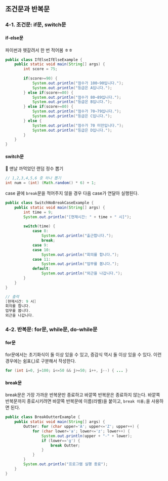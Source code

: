 ## 조건문과 반복문

### 4-1. 조건문: if문, switch문

#### if-else문

파이썬과 헷갈려서 한 번 적어봄 ㅎㅎ

```java
public class IfElseIfElseExample {
    public static void main(String[] args) {
        int score = 75;
        
        if(score>=90) {
            System.out.println("점수가 100~90입니다.");
            System.out.println("등급은 A입니다.");
        } else if(score>=80) {
            System.out.println("점수가 80~89입니다.");
            System.out.println("등급은 B입니다.");
        } else if(score>=80) {
            System.out.println("점수가 70~79입니다.");
            System.out.println("등급은 C입니다.");
        } else {
            System.out.println("점수가 70 미만입니다.");
            System.out.println("등급은 D입니다.");
        }
    }
}
```

#### switch문

📌 맨날 까먹었던 랜덤 정수 뽑기

```java
// 1,2,3,4,5,6 중 하나 뽑기
int num = (int) (Math.random() * 6) + 1;
```

case 끝에 `break`문을 적어주지 않을 경우 다음 case가 연달아 실행된다.

```java
public class SwitchNoBreakCaseExample {
	public static void main(String[] args) {
		int time = 9; 
		System.out.println("[현재시간: " + time + " 시]");
		
		switch(time) {
			case 8:
				System.out.println("출근합니다.");
                break;
			case 9:
            case 10:
				System.out.println("회의를 합니다.");
			case 11:
				System.out.println("업무를 봅니다.");
			default:
				System.out.println("외근을 나갑니다.");
		}
	}
}
```

```java
// 출력
[현재시간: 9 시]
회의를 합니다.
업무를 봅니다.
외근을 나갑니다.
```



### 4-2. 반복문: for문, while문, do-while문

#### for문

for문에서는 초기화식이 둘 이상 있을 수 있고, 증감식 역시 둘 이상 있을 수 있다. 이런 경우에는 쉼표(,)로 구분해서 작성한다.

```java
for (int i=0, j=100; i<=50 && j>=50; i++, j--) { ... }
```

#### break문

break문은 가장 가까운 반복문만 종료하고 바깥쪽 반복문은 종료하지 않는다. 바깥쪽 반복문까지 종료시키려면 바깥쪽 반복문에 이름(라벨)을 붙이고, `break 이름;`을 사용하면 된다.

```java
public class BreakOutterExample {
    public static void main(String[] args) {
        Outter: for (char upper='A'; upper<='Z'; upper++) {
            for (char lower='a'; lower<='z'; lower++) {
                System.out.println(upper + "-" + lower);
                if (lower=='g') {
                    break Outter;
                }
            }
        }
        System.out.println("프로그램 실행 종료");
    }
}
```



